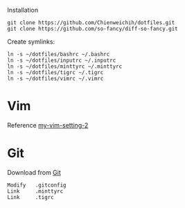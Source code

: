 Installation

    git clone https://github.com/Chienweichih/dotfiles.git
    git clone https://github.com/so-fancy/diff-so-fancy.git

Create symlinks:

    ln -s ~/dotfiles/bashrc ~/.bashrc
    ln -s ~/dotfiles/inputrc ~/.inputrc
    ln -s ~/dotfiles/minttyrc ~/.minttyrc
    ln -s ~/dotfiles/tigrc ~/.tigrc
    ln -s ~/dotfiles/vimrc ~/.vimrc

# Vim #

Reference [my-vim-setting-2][vim]

# Git #

Download from [Git][git]

    Modify   .gitconfig
    Link     .minttyrc
    Link     .tigrc



[vim]: <https://chienweichih.github.io/my-vim-setting-2/>
[git]: <https://git-scm.com/>
